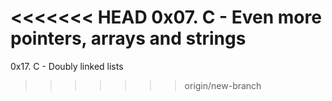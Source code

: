 <<<<<<< HEAD
0x07. C - Even more pointers, arrays and strings
=======
0x17. C - Doubly linked lists
>>>>>>> origin/new-branch

